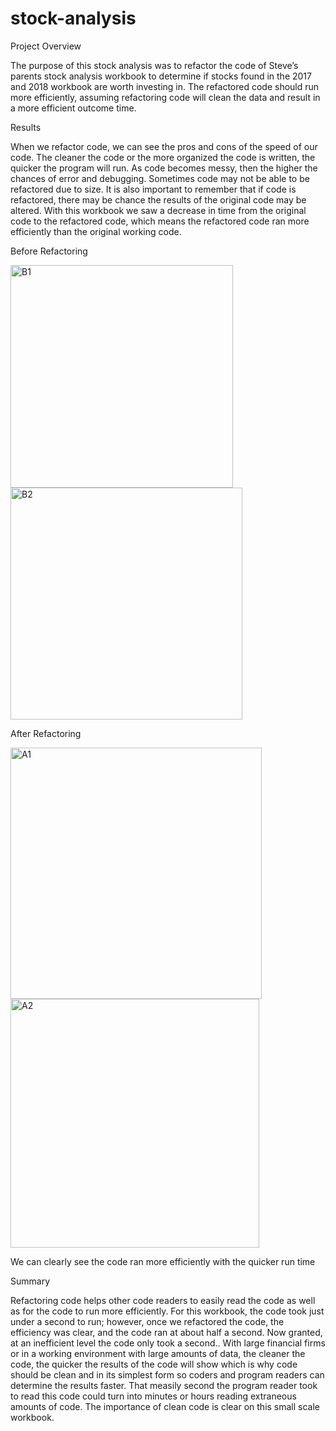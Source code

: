 # stock-analysis

Project Overview

  The purpose of this stock analysis was to refactor the code of Steve’s parents stock analysis workbook to determine if stocks found in the 2017 and 2018 workbook are worth investing in. The refactored code should run more efficiently, assuming refactoring code will clean the data and result in a more efficient outcome time.

Results

  When we refactor code, we can see the pros and cons of the speed of our code. The cleaner the code or the more organized the code is written, the quicker the program will run. As code becomes messy, then the higher the chances of error and debugging. Sometimes code may not be able to be refactored due to size. It is also important to remember that if code is refactored, there may be chance the results of the original code may be altered. With this workbook we saw a decrease in time from the original code to the refactored code, which means the refactored code ran more efficiently than the original working code.

Before Refactoring

<img width="356" alt="B1" src="https://user-images.githubusercontent.com/86068655/140116207-f2391ee3-6266-487a-9646-6e7876d95c46.png">

<img width="371" alt="B2" src="https://user-images.githubusercontent.com/86068655/140116496-41d5338e-9b59-45b9-9074-bde48f42245f.png">


After Refactoring

<img width="402" alt="A1" src="https://user-images.githubusercontent.com/86068655/140116780-f89e4a7d-beb5-490e-8bea-4bbfd9b69378.png">


<img width="398" alt="A2" src="https://user-images.githubusercontent.com/86068655/140117017-d1c4425b-df1b-419e-b7aa-f51e302b1378.png">

We can clearly see the code ran more efficiently with the quicker run time

Summary

  Refactoring code helps other code readers to easily read the code as well as for the code to run more efficiently. For this workbook, the code took just under a second to run; however, once we refactored the code, the efficiency was clear, and the code ran at about half a second. Now granted, at an inefficient level the code only took a second.. With large financial firms or in a working environment with large amounts of data, the cleaner the code, the quicker the results of the code will show which is why code should be clean and in its simplest form so coders and program readers can determine the results faster. That measily second the program reader took to read this code could turn into minutes or hours reading extraneous amounts of code. The importance of clean code is clear on this small scale workbook.
